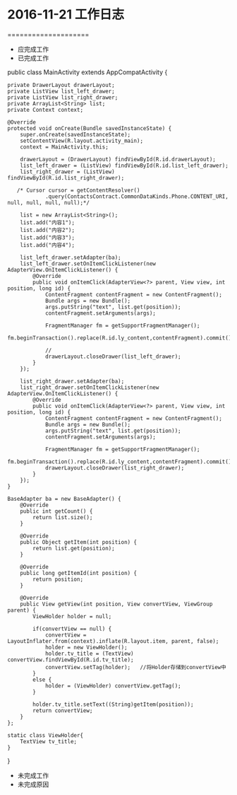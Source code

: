 # 2016-11-21 工作日志
====================
* 应完成工作
* 已完成工作

public class MainActivity extends AppCompatActivity {

    private DrawerLayout drawerLayout;
    private ListView list_left_drawer;
    private ListView list_right_drawer;
    private ArrayList<String> list;
    private Context context;

    @Override
    protected void onCreate(Bundle savedInstanceState) {
        super.onCreate(savedInstanceState);
        setContentView(R.layout.activity_main);
        context = MainActivity.this;

        drawerLayout = (DrawerLayout) findViewById(R.id.drawerLayout);
        list_left_drawer = (ListView) findViewById(R.id.list_left_drawer);
        list_right_drawer = (ListView) findViewById(R.id.list_right_drawer);

       /* Cursor cursor = getContentResolver()
                .query(ContactsContract.CommonDataKinds.Phone.CONTENT_URI, null, null, null, null);*/

        list = new ArrayList<String>();
        list.add("内容1");
        list.add("内容2");
        list.add("内容3");
        list.add("内容4");

        list_left_drawer.setAdapter(ba);
        list_left_drawer.setOnItemClickListener(new AdapterView.OnItemClickListener() {
            @Override
            public void onItemClick(AdapterView<?> parent, View view, int position, long id) {
                ContentFragment contentFragment = new ContentFragment();
                Bundle args = new Bundle();
                args.putString("text", list.get(position));
                contentFragment.setArguments(args);

                FragmentManager fm = getSupportFragmentManager();
                fm.beginTransaction().replace(R.id.ly_content,contentFragment).commit();

                //
                drawerLayout.closeDrawer(list_left_drawer);
            }
        });

        list_right_drawer.setAdapter(ba);
        list_right_drawer.setOnItemClickListener(new AdapterView.OnItemClickListener() {
            @Override
            public void onItemClick(AdapterView<?> parent, View view, int position, long id) {
                ContentFragment contentFragment = new ContentFragment();
                Bundle args = new Bundle();
                args.putString("text", list.get(position));
                contentFragment.setArguments(args);

                FragmentManager fm = getSupportFragmentManager();
                fm.beginTransaction().replace(R.id.ly_content,contentFragment).commit();
                drawerLayout.closeDrawer(list_right_drawer);
            }
        });
    }

    BaseAdapter ba = new BaseAdapter() {
        @Override
        public int getCount() {
            return list.size();
        }

        @Override
        public Object getItem(int position) {
            return list.get(position);
        }

        @Override
        public long getItemId(int position) {
            return position;
        }

        @Override
        public View getView(int position, View convertView, ViewGroup parent) {
            ViewHolder holder = null;

            if(convertView == null) {
                convertView = LayoutInflater.from(context).inflate(R.layout.item, parent, false);
                holder = new ViewHolder();
                holder.tv_title = (TextView) convertView.findViewById(R.id.tv_title);
                convertView.setTag(holder);   //将Holder存储到convertView中
            }
            else {
                holder = (ViewHolder) convertView.getTag();
            }

            holder.tv_title.setText((String)getItem(position));
            return convertView;
        }
    };

    static class ViewHolder{
        TextView tv_title;
    }


}
* 未完成工作
* 未完成原因
